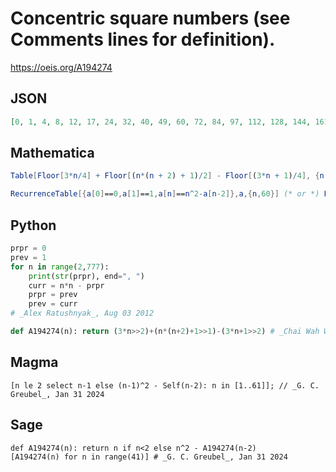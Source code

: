 # Concentric square numbers \(see Comments lines for definition\)\.
https://oeis.org/A194274
## JSON
```JSON
[0, 1, 4, 8, 12, 17, 24, 32, 40, 49, 60, 72, 84, 97, 112, 128, 144, 161, 180, 200, 220, 241, 264, 288, 312, 337, 364, 392, 420, 449, 480, 512, 544, 577, 612, 648, 684, 721, 760, 800, 840, 881, 924, 968, 1012, 1057, 1104, 1152, 1200, 1249, 1300, 1352, 1404]
```
## Mathematica
```Mathematica
Table[Floor[3*n/4] + Floor[(n*(n + 2) + 1)/2] - Floor[(3*n + 1)/4], {n, 0, 52}] (* _Arkadiusz Wesolowski_, Nov 08 2011 *)
```
```Mathematica
RecurrenceTable[{a[0]==0,a[1]==1,a[n]==n^2-a[n-2]},a,{n,60}] (* or *) LinearRecurrence[{3,-4,4,-3,1},{0,1,4,8,12},60] (* _Harvey P. Dale_, Sep 11 2013 *)
```
## Python
```Python
prpr = 0
prev = 1
for n in range(2,777):
    print(str(prpr), end=", ")
    curr = n*n - prpr
    prpr = prev
    prev = curr
# _Alex Ratushnyak_, Aug 03 2012
```
```Python
def A194274(n): return (3*n>>2)+(n*(n+2)+1>>1)-(3*n+1>>2) # _Chai Wah Wu_, Jul 15 2023
```
## Magma
```Magma
[n le 2 select n-1 else (n-1)^2 - Self(n-2): n in [1..61]]; // _G. C. Greubel_, Jan 31 2024
```
## Sage
```Sage
def A194274(n): return n if n<2 else n^2 - A194274(n-2)
[A194274(n) for n in range(41)] # _G. C. Greubel_, Jan 31 2024
```
